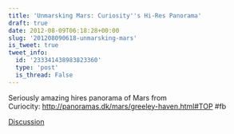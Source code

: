 ```yaml
---
title: 'Unmarsking Mars: Curiosity''s Hi-Res Panorama'
draft: true
date: 2012-08-09T06:18:28+00:00
slug: '201208090618-unmarsking-mars'
is_tweet: true
tweet_info:
  id: '233341438983823360'
  type: 'post'
  is_thread: False
---
```




Seriously amazing hires panorama of Mars from Curiocity: <http://panoramas.dk/mars/greeley-haven.html#TOP> #fb

[Discussion](https://x.com/sytelus/status/233341438983823360)
